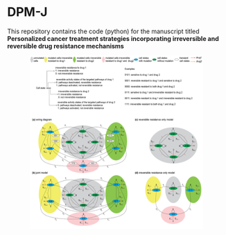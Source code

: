 # DPM-J
This repository contains the code (python) for the manuscript titled<br/>
**Personalized cancer treatment strategies incorporating irreversible and reversible drug resistance mechanisms**
<div align="center">
<img src="/Figures/Fig 1.png" width="400" height="400" title="Overview of proliferation and transitions among cell states and structures of the mathematical model">
</div>
